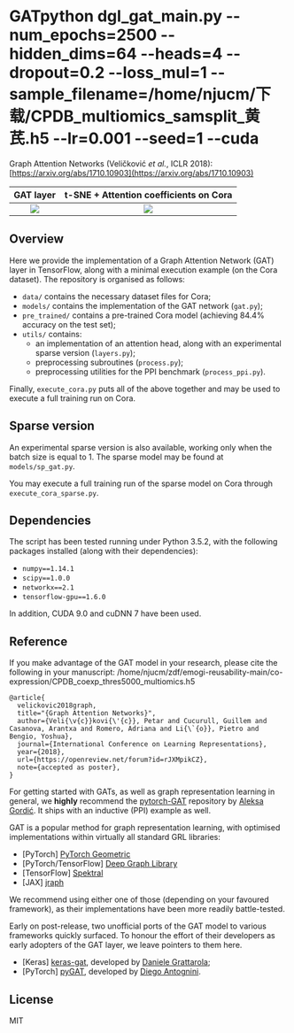 # GATpython dgl_gat_main.py --num_epochs=2500 --hidden_dims=64 --heads=4 --dropout=0.2 --loss_mul=1 --sample_filename=/home/njucm/下载/CPDB_multiomics_samsplit_黄芪.h5 --lr=0.001 --seed=1 --cuda
Graph Attention Networks (Veličković *et al.*, ICLR 2018): [https://arxiv.org/abs/1710.10903](https://arxiv.org/abs/1710.10903)

GAT layer            |  t-SNE + Attention coefficients on Cora
:-------------------------:|:-------------------------:
![](https://camo.githubusercontent.com/4fe1a90e67d17a2330d7cfcddc930d5f7501750c/68747470733a2f2f7777772e64726f70626f782e636f6d2f732f71327a703170366b37396a6a6431352f6761745f6c617965722e706e673f7261773d31)  |  ![](https://raw.githubusercontent.com/PetarV-/GAT/gh-pages/assets/t-sne.png)

## Overview
Here we provide the implementation of a Graph Attention Network (GAT) layer in TensorFlow, along with a minimal execution example (on the Cora dataset). The repository is organised as follows:
- `data/` contains the necessary dataset files for Cora;
- `models/` contains the implementation of the GAT network (`gat.py`);
- `pre_trained/` contains a pre-trained Cora model (achieving 84.4% accuracy on the test set);
- `utils/` contains:
    * an implementation of an attention head, along with an experimental sparse version (`layers.py`);
    * preprocessing subroutines (`process.py`);
    * preprocessing utilities for the PPI benchmark (`process_ppi.py`).

Finally, `execute_cora.py` puts all of the above together and may be used to execute a full training run on Cora.

## Sparse version
An experimental sparse version is also available, working only when the batch size is equal to 1.
The sparse model may be found at `models/sp_gat.py`.

You may execute a full training run of the sparse model on Cora through `execute_cora_sparse.py`.

## Dependencies

The script has been tested running under Python 3.5.2, with the following packages installed (along with their dependencies):

- `numpy==1.14.1`
- `scipy==1.0.0`
- `networkx==2.1`
- `tensorflow-gpu==1.6.0`

In addition, CUDA 9.0 and cuDNN 7 have been used.

## Reference
If you make advantage of the GAT model in your research, please cite the following in your manuscript:
/home/njucm/zdf/emogi-reusability-main/co-expression/CPDB_coexp_thres5000_multiomics.h5
```
@article{
  velickovic2018graph,
  title="{Graph Attention Networks}",
  author={Veli{\v{c}}kovi{\'{c}}, Petar and Cucurull, Guillem and Casanova, Arantxa and Romero, Adriana and Li{\`{o}}, Pietro and Bengio, Yoshua},
  journal={International Conference on Learning Representations},
  year={2018},
  url={https://openreview.net/forum?id=rJXMpikCZ},
  note={accepted as poster},
}
```

For getting started with GATs, as well as graph representation learning in general, we **highly** recommend the [pytorch-GAT](https://github.com/gordicaleksa/pytorch-GAT) repository by [Aleksa Gordić](https://github.com/gordicaleksa). It ships with an inductive (PPI) example as well.

GAT is a popular method for graph representation learning, with optimised implementations within virtually all standard GRL libraries:
- \[PyTorch\] [PyTorch Geometric](https://pytorch-geometric.readthedocs.io/en/latest/)
- \[PyTorch/TensorFlow\] [Deep Graph Library](https://www.dgl.ai/)
- \[TensorFlow\] [Spektral](https://graphneural.network/)
- \[JAX\] [jraph](https://github.com/deepmind/jraph)

We recommend using either one of those (depending on your favoured framework), as their implementations have been more readily battle-tested.

Early on post-release, two unofficial ports of the GAT model to various frameworks quickly surfaced. To honour the effort of their developers as early adopters of the GAT layer, we leave pointers to them here.
- \[Keras\] [keras-gat](https://github.com/danielegrattarola/keras-gat), developed by [Daniele Grattarola](https://github.com/danielegrattarola);
- \[PyTorch\] [pyGAT](https://github.com/Diego999/pyGAT), developed by [Diego Antognini](https://github.com/Diego999).

## License
MIT

